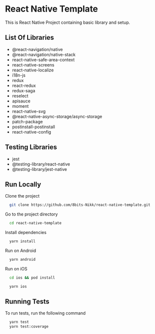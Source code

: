 
# React Native Template 

This is React Native Project containing basic library and setup.


## List Of Libraries

- @react-navigation/native
- @react-navigation/native-stack
- react-native-safe-area-context
- react-native-screens
- react-native-localize
- i18n-js
- redux
- react-redux
- redux-saga
- reselect
- apisauce
- moment
- react-native-svg
- @react-native-async-storage/async-storage
- patch-package
- postinstall-postinstall
- react-native-config





## Testing Libraries

- jest
- @testing-library/react-native
- @testing-library/jest-native
## Run Locally

Clone the project

```bash
  git clone https://github.com/8bits-Nikk/react-native-template.git
```

Go to the project directory

```bash
  cd react-native-template
```

Install dependencies

```bash
  yarn install
```

Run on Android

```bash
  yarn android
```

Run on iOS

```bash
  cd ios && pod install
```
```bash
  yarn ios
```


## Running Tests

To run tests, run the following command

```bash
  yarn test
  yarn test:coverage
```

